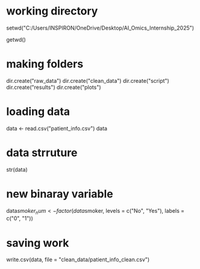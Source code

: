 # working directory
setwd("C:/Users/INSPIRON/OneDrive/Desktop/AI_Omics_Internship_2025")

getwd()
# making folders 
dir.create("raw_data")
dir.create("clean_data")
dir.create("script")
dir.create("results")
dir.create("plots")
# loading data
data <- read.csv("patient_info.csv")
data
# data strruture
str(data)
# new binaray variable 
data$smoker_num <- factor(data$smoker,
                          levels = c("No", "Yes"),
                          labels = c("0", "1"))
# saving work
write.csv(data, file =  "clean_data/patient_info_clean.csv")

